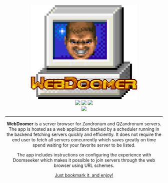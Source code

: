 
<div align="center">
	<img src="https://github.com/RoyDefined/WebDoomer/blob/main/files/logosmall.png?raw=true" />
</div>
 
<div align="center">
	<a href="https://Discord.RoyDefined.com/"><img src="https://img.shields.io/discord/1154064438551400538?style=flat&label=Join%20Community&color=7289DA" /></a>
	<a href="https://www.RoyDefined.com/"><img src="https://img.shields.io/badge/RoyDefined.com-blue" /></a>
	<a href="https://zandronum.com/forum/viewtopic.php?f=58&t=11167"><img src="https://img.shields.io/badge/Forum%20Post%20(Zandronum)-darkgreen" /></a>
<br />
	<a href="http://www.WebDoomer.com/">
		<img src="https://img.shields.io/badge/Official%20website-657D8B?style=for-the-badge&logoColor=white"/>
	</a>
</div>

------

<p align="center">
	<b>WebDoomer</b> is a server browser for Zandronum and QZandronum servers.
	The app is hosted as a web application backed by a scheduler running in the backend fetching servers quickly and efficiently. It does not require the end user to fetch all servers concurrently which saves greatly on time spend waiting for your favorite server to be listed.
</p>

<p align="center">
The app includes instructions on configuring the experience with Doomseeker which makes it possible to join servers through the web browser using URL schemes.
</p>

<p align="center">
<u>Just bookmark it, and enjoy!</u>
</p>